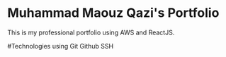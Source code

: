# Muhammad Maouz Qazi's Portfolio

This is my professional portfolio using AWS and ReactJS.

#Technologies using
Git
Github
SSH 